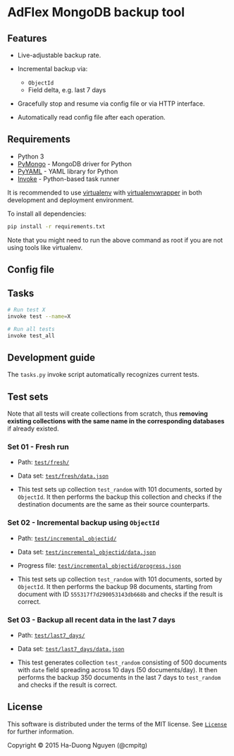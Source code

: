 # AdFlex MongoDB backup tool

## Features

* Live-adjustable backup rate.

* Incremental backup via:
  - `ObjectId`
  - Field delta, e.g. last 7 days

* Gracefully stop and resume via config file or via HTTP interface.

* Automatically read config file after each operation.

## Requirements

* Python 3
* [PyMongo](http://api.mongodb.org/python/current/) - MongoDB driver for Python
* [PyYAML](http://pyyaml.org/wiki/PyYAMLDocumentation) - YAML library for Python
* [Invoke](http://www.pyinvoke.org/) - Python-based task runner

It is recommended to use [virtualenv](https://virtualenv.pypa.io/en/latest/)
with [virtualenvwrapper](https://virtualenvwrapper.readthedocs.org/en/latest/)
in both development and deployment environment.

To install all dependencies:

```sh
pip install -r requirements.txt
```

Note that you might need to run the above command as root if you are not using
tools like virtualenv.

## Config file

## Tasks

```sh
# Run test X
invoke test --name=X

# Run all tests
invoke test_all
```

## Development guide

The `tasks.py` invoke script automatically recognizes current tests.

## Test sets

Note that all tests will create collections from scratch, thus **removing
existing collections with the same name in the corresponding databases** if
already existed.

### Set 01 - Fresh run

* Path: [`test/fresh/`](./test/fresh)

* Data set: [`test/fresh/data.json`](./test/fresh/data.json)

* This test sets up collection `test_random` with 101 documents, sorted by
  `ObjectId`.  It then performs the backup this collection and checks if the
  destination documents are the same as their source counterparts.

### Set 02 - Incremental backup using `ObjectId`

* Path: [`test/incremental_objectid/`](./test/incremental_objectid)

* Data set:
  [`test/incremental_objectid/data.json`](./test/incremental_objectid/data.json)

* Progress file:
  [`test/incremental_objectid/progress.json`](./test/incremental_objectid/progress.json)

* This test sets up collection `test_random` with 101 documents, sorted by
  `ObjectId`.  It then performs the backup 98 documents, starting from
  document with ID `555317f7d290053143db668b` and checks if the result is
  correct.

### Set 03 - Backup all recent data in the last 7 days

* Path: [`test/last7_days/`](./test/last7_days)

* Data set:
  [`test/last7_days/data.json`](./test/last7_days/data.json)

* This test generates collection `test_random` consisting of 500 documents
  with `date` field spreading across 10 days (50 documents/day).  It then
  performs the backup 350 documents in the last 7 days to `test_random` and
  checks if the result is correct.

## License

This software is distributed under the terms of the MIT license.  See
[`License`](./License) for further information.

Copyright © 2015  Ha-Duong Nguyen (@cmpitg)
